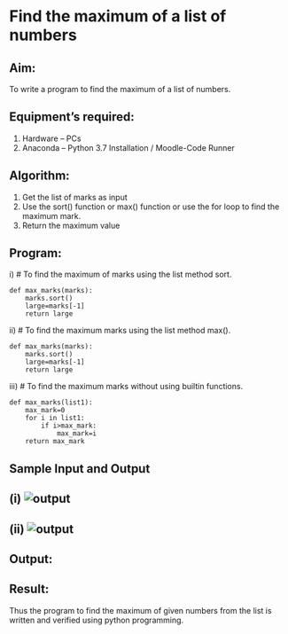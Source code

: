 # Find the maximum of a list of numbers
## Aim:
To write a program to find the maximum of a list of numbers.
## Equipment’s required:
1.	Hardware – PCs
2.	Anaconda – Python 3.7 Installation / Moodle-Code Runner
## Algorithm:
1.	Get the list of marks as input
2.	Use the sort() function or max() function or use the for loop to find the maximum mark.
3.	Return the maximum value
## Program:

i)	# To find the maximum of marks using the list method sort.
```
def max_marks(marks):
    marks.sort()
    large=marks[-1]
    return large
```

ii)	# To find the maximum marks using the list method max().
```
def max_marks(marks):
    marks.sort()
    large=marks[-1]
    return large
```

iii) # To find the maximum marks without using builtin functions.
```
def max_marks(list1):
    max_mark=0
    for i in list1:
        if i>max_mark:
            max_mark=i
    return max_mark
```
## Sample Input and Output
## (i) ![output](./img/max_marks1.jpg) 
## (ii) ![output](./img/max_marks2.jpg) 

## Output:

## Result:
Thus the program to find the maximum of given numbers from the list is written and verified using python programming.
